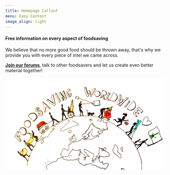 ```yaml
---
title: Homepage Callout
menu: Easy Content
image_align: right
---
```


#### Free information on every aspect of foodsaving

We believe that no more good food should be thrown away, that's why we provide you with every piece of intel we came across.

**[Join our forums](https://community.foodsaving.world)**, talk to other foodsavers and let us create even better material together!

[![](foodsavingWorldwide.jpg)](https://community.foodsaving.world)